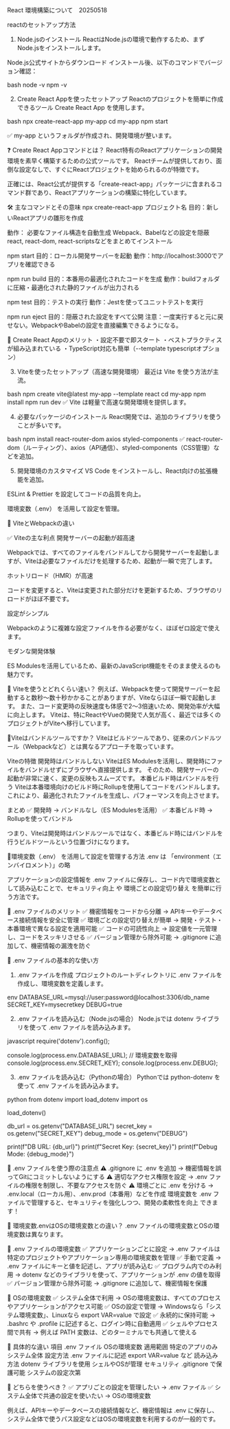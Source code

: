 React 環境構築について　20250518

reactのセットアップ方法

1. Node.jsのインストール
ReactはNode.jsの環境で動作するため、まずNode.jsをインストールします。

Node.js公式サイトからダウンロード
インストール後、以下のコマンドでバージョン確認：

bash
node -v
npm -v

2. Create React Appを使ったセットアップ
Reactのプロジェクトを簡単に作成できるツール Create React App を使用します。

bash
npx create-react-app my-app
cd my-app
npm start

✅ my-app というフォルダが作成され、開発環境が整います。

❓ Create React Appコマンドとは？
React特有のReactアプリケーションの開発環境を素早く構築するための公式ツールです。
Reactチームが提供しており、面倒な設定なしで、すぐにReactプロジェクトを始められるのが特徴です。

正確には、React公式が提供する「create-react-app」パッケージに含まれるコマンド群であり、Reactアプリケーションの構築に特化しています。

🛠 主なコマンドとその意味
npx create-react-app プロジェクト名
目的：新しいReactアプリの雛形を作成

動作：
必要なファイル構造を自動生成
Webpack、Babelなどの設定を隠蔽
react, react-dom, react-scriptsなどをまとめてインストール

npm start
目的：ローカル開発サーバーを起動
動作：http://localhost:3000でアプリを確認できる

npm run build
目的：本番用の最適化されたコードを生成
動作：buildフォルダに圧縮・最適化された静的ファイルが出力される

npm test
目的：テストの実行
動作：Jestを使ってユニットテストを実行

npm run eject
目的：隠蔽された設定をすべて公開
注意：一度実行すると元に戻せない。WebpackやBabelの設定を直接編集できるようになる。

🚀  Create React Appのメリット
・設定不要で即スタート
・ベストプラクティスが組み込まれている
・TypeScript対応も簡単（--template typescriptオプション）


3. Viteを使ったセットアップ（高速な開発環境）
最近は Vite を使う方法が主流。

bash
npm create vite@latest my-app --template react
cd my-app
npm install
npm run dev
✅ Vite は軽量で高速な開発環境を提供します。

4. 必要なパッケージのインストール
React開発では、追加のライブラリを使うことが多いです。

bash
npm install react-router-dom axios styled-components
✅ react-router-dom（ルーティング）、axios（API通信）、styled-components（CSS管理）などを追加。

5. 開発環境のカスタマイズ
VS Code をインストールし、React向けの拡張機能を追加。

ESLint & Prettier を設定してコードの品質を向上。

環境変数（.env） を活用して設定を管理。


🔹 ViteとWebpackの違い

✅ Viteの主な利点
開発サーバーの起動が超高速

Webpackでは、すべてのファイルをバンドルしてから開発サーバーを起動しますが、Viteは必要なファイルだけを処理するため、起動が一瞬で完了します。

ホットリロード（HMR）が高速

コードを変更すると、Viteは変更された部分だけを更新するため、ブラウザのリロードがほぼ不要です。

設定がシンプル

Webpackのように複雑な設定ファイルを作る必要がなく、ほぼゼロ設定で使えます。

モダンな開発体験

ES Modulesを活用しているため、最新のJavaScript機能をそのまま使えるのも魅力です。

🔹 Viteを使うとどれくらい速い？
例えば、Webpackを使って開発サーバーを起動すると数秒～数十秒かかることがありますが、Viteならほぼ一瞬で起動します。 
また、コード変更時の反映速度も体感で2～3倍速いため、開発効率が大幅に向上します。
Viteは、特にReactやVueの開発で人気が高く、最近では多くのプロジェクトがViteへ移行しています。


🔹Viteはバンドルツールですか？
Viteはビルドツールであり、従来のバンドルツール（Webpackなど）とは異なるアプローチを取っています。

Viteの特徴
開発時はバンドルしない
ViteはES Modulesを活用し、開発時にファイルをバンドルせずにブラウザへ直接提供します。
そのため、開発サーバーの起動が非常に速く、変更の反映もスムーズです。
本番ビルド時はバンドルを行う
Viteは本番環境向けのビルド時にRollupを使用してコードをバンドルします。
これにより、最適化されたファイルを生成し、パフォーマンスを向上させます。

まとめ
✅ 開発時 → バンドルなし（ES Modulesを活用）
✅ 本番ビルド時 → Rollupを使ってバンドル

つまり、Viteは開発時はバンドルツールではなく、本番ビルド時にはバンドルを行うビルドツールという位置づけになります。


🔹環境変数（.env） を活用して設定を管理する方法
.env は 「environment（エンバイロメント）」の略

アプリケーションの設定情報を .env ファイルに保存し、コード内で環境変数として読み込むことで、セキュリティ向上 や 環境ごとの設定切り替え を簡単に行う方法です。

🔹 .env ファイルのメリット
✅ 機密情報をコードから分離 → APIキーやデータベース接続情報を安全に管理
✅ 環境ごとの設定切り替えが簡単 → 開発・テスト・本番環境で異なる設定を適用可能
✅ コードの可読性向上 → 設定値を一元管理し、コードをスッキリさせる
✅ バージョン管理から除外可能 → .gitignore に追加して、機密情報の漏洩を防ぐ

🔹 .env ファイルの基本的な使い方

1. .env ファイルを作成
プロジェクトのルートディレクトリに .env ファイルを作成し、環境変数を定義します。

env
DATABASE_URL=mysql://user:password@localhost:3306/db_name
SECRET_KEY=mysecretkey
DEBUG=true

2. .env ファイルを読み込む（Node.jsの場合）
Node.jsでは dotenv ライブラリを使って .env ファイルを読み込みます。

javascript
require('dotenv').config();

console.log(process.env.DATABASE_URL); // 環境変数を取得
console.log(process.env.SECRET_KEY);
console.log(process.env.DEBUG);

3. .env ファイルを読み込む（Pythonの場合）
Pythonでは python-dotenv を使って .env ファイルを読み込みます。

python
from dotenv import load_dotenv
import os

load_dotenv()

db_url = os.getenv("DATABASE_URL")
secret_key = os.getenv("SECRET_KEY")
debug_mode = os.getenv("DEBUG")

print(f"DB URL: {db_url}")
print(f"Secret Key: {secret_key}")
print(f"Debug Mode: {debug_mode}")

🔹 .env ファイルを使う際の注意点
⚠ .gitignore に .env を追加 → 機密情報を誤ってGitにコミットしないようにする 
⚠ 適切なアクセス権限を設定 → .env ファイルの権限を制限し、不要なアクセスを防ぐ 
⚠ 環境ごとに .env を分ける → .env.local（ローカル用）、.env.prod（本番用）などを作成
環境変数を .env ファイルで管理すると、セキュリティを強化しつつ、開発の柔軟性を向上 できます！ 

🔹 環境変数.envはOSの環境変数との違い？
.env ファイルの環境変数とOSの環境変数は異なります。

🔹 .env ファイルの環境変数
✅ アプリケーションごとに設定 → .env ファイルは特定のプロジェクトやアプリケーション専用の環境変数を管理
✅ 手動で定義 → .env ファイルにキーと値を記述し、アプリが読み込む
✅ プログラム内でのみ利用 → dotenv などのライブラリを使って、アプリケーションが .env の値を取得
✅ バージョン管理から除外可能 → .gitignore に追加して、機密情報を保護

🔹 OSの環境変数
✅ システム全体で利用 → OSの環境変数は、すべてのプロセスやアプリケーションがアクセス可能
✅ OSの設定で管理 → Windowsなら「システム環境変数」、Linuxなら export VAR=value で設定
✅ 永続的に保持可能 → .bashrc や .profile に記述すると、ログイン時に自動適用
✅ シェルやプロセス間で共有 → 例えば PATH 変数は、どのターミナルでも共通して使える

🔹 具体的な違い
項目	                        .env ファイル	                        OSの環境変数
適用範囲	                    特定のアプリのみ	                    システム全体
設定方法	                    .env ファイルに記述	                    export VAR=value など
読み込み方法	                dotenv ライブラリを使用	                シェルやOSが管理
セキュリティ	                .gitignore で保護可能	                システムの設定次第

🔹 どちらを使うべき？
✅ アプリごとの設定を管理したい → .env ファイル
✅ システム全体で共通の設定を使いたい → OSの環境変数

例えば、APIキーやデータベースの接続情報など、機密情報は .env に保存し、システム全体で使うパス設定などはOSの環境変数を利用するのが一般的です。

